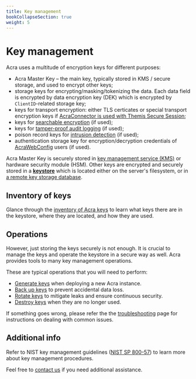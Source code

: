 ```yaml
---
title: Key management
bookCollapseSection: true
weight: 5
---
```


# Key management

Acra uses a multitude of encryption keys for different purposes:

  - Acra Master Key – the main key, typically stored in KMS / secure storage, and used to encrypt other keys;
  - storage keys for encrypting/masking/tokenizing the data. Each data field is encrypted by data encryption key (DEK) which is encrypted by `ClientID`-related storage key;
  - keys for transport encryption: either TLS certicates or special transport encryption keys if [AcraConnector is used with Themis Secure Session](/acra/security-controls/transport-security/acra-connector/);
  - keys for [searchable encryption](/acra/security-controls/searchable-encryption/) (if used);
  - keys for [tamper-proof audit logging](/acra/security-controls/security-logging-and-events/audit-logging) (if used);
  - poison record keys for [intrusion detection](/acra/security-controls/intrusion-detection/#poison-records) (if used);
  - authentication storage key for encryption/decryption credentials of [AcraWebConfig](/acra/configuring-maintaining/general-configuration/acra-webconfig) users (if used).

Acra Master Key is securely stored in [key management service (KMS)](/acra/acra-in-depth/architecture/key-storage/#kms) or hardware security module (HSM). Other keys are encrypted and securely stored in a [**keystore**](versions) which is located either on the server's filesystem, or in [a remote key storage database](/acra/acra-in-depth/architecture/key-storage/#key-storage).

## Inventory of keys

Glance through the [inventory of Acra keys](inventory) to learn what keys there are in the keystore, where they are located, and how they are used.


## Operations

However, just storing the keys securely is not enough. It is crucial to manage the keys and operate the keystore in a secure way as well. Acra provides tools to many key management operations.

These are typical operations that you will need to perform:

  - [Generate keys](operations/generation) when deploying a new Acra instance.
  - [Back up keys](operations/backup) to prevent accidental data loss.
  - [Rotate keys](operations/rotation) to mitigate leaks and ensure continuous security.
  - [Destroy keys](operations/destruction) when they are no longer used.

If something goes wrong, please refer the the [troubleshooting](troubleshooting) page
for instructions on dealing with common issues.


## Additional info

Refer to NIST key management guidelines ([NIST SP 800-57](https://csrc.nist.gov/Projects/Key-Management/key-management-guidelines)) to learn more about key management procedures.

Feel free to [contact us](mailto:dev@cossacklabs.com) if you need additional assistance.
